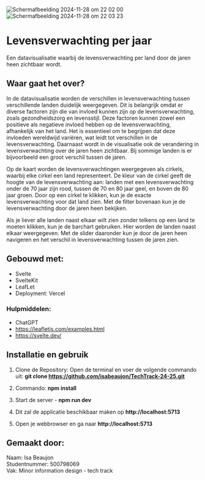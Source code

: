 ![Schermafbeelding 2024-11-28 om 22 02 00](https://github.com/user-attachments/assets/6288b267-e880-452c-8c12-6930b3253595)
![Schermafbeelding 2024-11-28 om 22 03 23](https://github.com/user-attachments/assets/b0a8bd64-07b6-4b64-a50b-554a594364ff)

# Levensverwachting per jaar
Een datavisualisatie waarbij de levensverwachting per land door de jaren heen zichtbaar wordt.

## Waar gaat het over?
In de datavisualisatie worden de verschillen in levensverwachting tussen verschillende landen duidelijk weergegeven. Dit is belangrijk omdat er diverse factoren zijn die van invloed kunnen zijn op de levensverwachting, zoals gezondheidszorg en levensstijl. Deze factoren kunnen zowel een positieve als negatieve invloed hebben op de levensverwachting, afhankelijk van het land. Het is essentieel om te begrijpen dat deze invloeden wereldwijd variëren, wat leidt tot verschillen in de levensverwachting.
Daarnaast wordt in de visualisatie ook de verandering in levensverwachting over de jaren heen zichtbaar. Bij sommige landen is er bijvoorbeeld een groot verschil tussen de jaren.

Op de kaart worden de levensverwachtingen weergegeven als cirkels, waarbij elke cirkel een land representeert. De kleur van de cirkel geeft de hoogte van de levensverwachting aan: landen met een levensverwachting onder de 70 jaar zijn rood, tussen de 70 en 80 jaar geel, en boven de 80 jaar groen. Door op een cirkel te klikken, kun je de exacte levensverwachting voor dat land zien. Met de filter bovenaan kun je de levensverwachting door de jaren heen bekijken.

Als je liever alle landen naast elkaar wilt zien zonder telkens op een land te moeten klikken, kun je de barchart gebruiken. Hier worden de landen naast elkaar weergegeven. Met de slider daaronder kun je door de jaren heen navigeren en het verschil in levensverwachting tussen de jaren zien.


## Gebouwd met:
- Svelte
- SvelteKit
- LeafLet
- Deployment: Vercel

### Hulpmiddelen:
- ChatGPT
- https://leafletjs.com/examples.html
- https://svelte.dev/

## Installatie en gebruik
1. Clone de Repository: Open de terminal en voer de volgende commando uit:
    **git clone https://github.com/isabeaujon/TechTrack-24-25.git**
2. Commando: **npm install**

3. Start de server - **npm run dev**

4. Dit zal de applicatie beschikbaar maken op **http://localhost:5713**

5. Open je webbrowser en ga naar **http://localhost:5713**




## Gemaakt door:
Naam: Isa Beaujon <br>
Studentnummer: 500798069 <br>
Vak: Minor information design - tech track
